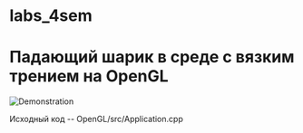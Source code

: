 # labs_4sem

# Падающий шарик в среде с вязким трением на OpenGL
![Demonstration](https://github.com/sedykh-ag/opengl_ball/blob/main/demo.gif)

Исходный код -- OpenGL/src/Application.cpp
